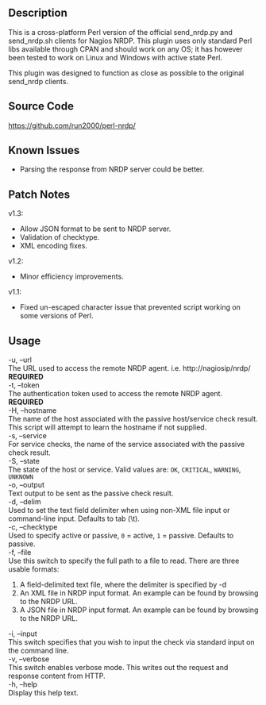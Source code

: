 Description
-----------
This is a cross-platform Perl version of the official send_nrdp.py and send_nrdp.sh clients for Nagios NRDP. This plugin uses only standard Perl libs available through CPAN and should work on any OS; it has however been tested to work on Linux and Windows with active state Perl.

This plugin was designed to function as close as possible to the original send_nrdp clients.

Source Code
-----------
https://github.com/run2000/perl-nrdp/

Known Issues
------------

 - Parsing the response from NRDP server could be better.

Patch Notes
-----------
v1.3:
 - Allow JSON format to be sent to NRDP server.
 - Validation of checktype.
 - XML encoding fixes.

v1.2:
 - Minor efficiency improvements.

v1.1:
 - Fixed un-escaped character issue that prevented script working on some versions of Perl.
 
Usage
-----

-u, –url  
The URL used to access the remote NRDP agent. i.e. http://nagiosip/nrdp/ **REQUIRED**  
-t, –token  
The authentication token used to access the remote NRDP agent. **REQUIRED**  
-H, –hostname  
The name of the host associated with the passive host/service check result.
This script will attempt to learn the hostname if not supplied.  
-s, –service  
For service checks, the name of the service associated with the passive check result.  
-S, –state  
The state of the host or service. Valid values are: `OK`, `CRITICAL`, `WARNING`, `UNKNOWN`  
-o, –output  
Text output to be sent as the passive check result.  
-d, –delim  
Used to set the text field delimiter when using non-XML file input or command-line input.
Defaults to tab (\\t).  
-c, –checktype  
Used to specify active or passive, `0` = active, `1` = passive. Defaults to passive.  
-f, –file  
Use this switch to specify the full path to a file to read. There are three usable formats:

  1. A field-delimited text file, where the delimiter is specified by -d
  2. An XML file in NRDP input format. An example can be found by browsing to the NRDP URL.
  3. A JSON file in NRDP input format. An example can be found by browsing to the NRDP URL.

-i, –input  
This switch specifies that you wish to input the check via standard input on the command line.  
-v, –verbose  
This switch enables verbose mode. This writes out the request and response content from HTTP.  
-h, –help  
Display this help text. 
